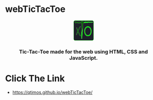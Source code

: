 # webTicTacToe

<div align="center"> <img src="./assets/iconProject.png" alt="Tic-Tac-Toe" width="65"> </div>

### <p align="center"> Tic-Tac-Toe made for the web using HTML, CSS and JavaScript. </p>

# Click The Link
   * https://qtimos.github.io/webTicTacToe/
